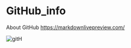 # GitHub_info
About GitHub 
https://markdownlivepreview.com/

![gitH](https://user-images.githubusercontent.com/68640332/143618961-58c72ba1-7e74-4464-a048-37b3be6bde08.PNG)


